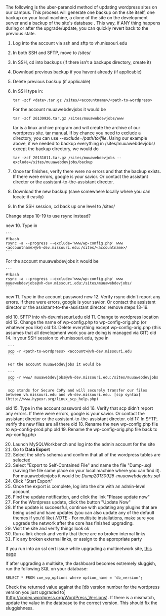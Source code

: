 The following is the uber-paranoid method of updating wordpress sites on our campus.  This process will generate one backup on the site itself, one backup on your local machine, a clone of the site on the development server and a backup of the site's database .  This way, if ANY thing happens during or after the upgrade/update, you can quickly revert back to the previous state.

1. Log into the account via ssh and sftp to vh.missouri.edu
2. In both SSH and SFTP, move to /sites/<accountname>
3. In SSH, cd into backups (if there isn't a backups directory, create it)
4. Download previous backup if you havent already (if applicable)
5. Delete previous backup (if applicable)
6. In SSH type in:

     ```
     tar -zcf <date>.tar.gz /sites/<accountname>/<path-to-wordpress>
     ```

     For the account muuawebdevjobs it would be

     ``` 
     tar -zcf 20130926.tar.gz /sites/muuawebdevjobs/www
     ```
     
     tar is a linux archive program and will create the archive of our wordpress site. [tar manual](http://www.ss64.com/bash/tar.html). If by chance you need to exclude a directory, you can use *--exclude=/path/to/file*. Using our example above, if we needed to backup everything in /sites/muuawebdevjobs/ except the backup directory, we would do
     ```
     tar -zcf 20131011.tar.gz /sites/muuawebdevjobs --exclude=/sites/muuawebdevjobs/backup
     ```


7. Once tar finishes, verify there were no errors and that the backup exists. If there were errors, google is your savior.  Or contact the assistant director or the assistant-to-the-assistant director.
8. Download the new backup (save somewhere locally where you can locate it easily)
9. In the SSH session, cd back up one level to /sites/<accountname>

Change steps 10-19 to use rsync instead?

new 10. Type in

    ```
    #!bash
    rsync -a --progress --exclude='www/wp-config.php' www <accountname>@vh-dev.missouri.edu:/sites/<accountname>/
    ```

For the account muuawebdevjobs it would be

    ```
    #!bash
    rsync -a --progress --exclude='www/wp-config.php' www muuawebdevjobs@vh-dev.missouri.edu:/sites/muuawebdevjobs/
    ```

new 11. Type in the account password
new 12. Verify rsync didn't report any errors. If there were errors, google is your savior.  Or contact the assistant director or the assistant-to-the-assistant director.
remove steps 13-19.

old 10. SFTP into vh-dev.missouri.edu
old 11. Change to wordpress location
old 12. Change the name of wp-config.php to wp-config-orig.php (or whatever you like)
old 13. Delete everything except wp-config-orig.php (this assumes that all development work you are doing is managed via GIT)
old 14. in your SSH session to vh.missouri.edu, type in

     ```
     scp -r <path-to-wordpress> <account>@vh-dev.missouri.edu
     ```

     For the account muuawebdevjobs it would be

     ```
     scp -r www/ muuawebdevjobs@vh-dev.missouri.edu:/sites/muuawebdevjobs
     ```
     
     scp stands for Secure CoPy and will securely transfer our files between vh.missouri.edu and vh-dev.missouri.edu. [scp syntax](http://www.hypexr.org/linux_scp_help.php)

old 15. Type in the account password
old 16. Verify that scp didn't report any errors. If there were errors, google is your savior.  Or contact the assistant director or the assistant-to-the-assistant director.
old 17. In SFTP, verify the new files are all there
old 18. Rename the new wp-config.php file to wp-config-prod.php
old 19. Rename the wp-config-orig.php file back to wp-config.php

20. Launch MySQLWorkbench and log into the admin account for the site
21. Go to **Data Export**
22. Select the site's schema and confirm that all of the wordpress tables are selected
23. Select "Export to Self-Contained File" and name the file "Dump<date>-<accountname>.sql (saving the file some place on your local machine where you can find it). For muuawebdevjobs it would be *Dump20130926-muuawebdevjobs.sql*
24. Click "Start Export"
25. Once the export is complete, log into the site with an admin-level account
26. Find the update notification, and click the link "Please update now"
27. For the Wordpress update, click the button "Update Now"
28. If the update is successful, continue with updating any plugins that are being used and have updates (you can also update any of the default themes if you'd like)
*NOTE* - For multisite installations, make sure you upgrade the network after the core has finished upgrading.
29. Visit the site and verify things look ok
30. Run a link check and verify that there are no broken internal links
31. Fix any broken external links, or assign to the appropriate party

If you run into an ssl cert issue while upgrading a multinetwork site, [this page](https://wordpress.org/support/topic/failed-update-network-attempt-after-upgrading-to-341) 

If after upgrading a multisite, the dashboard becomes extremely sluggish, run the following SQL on your database:
```
SELECT * FROM coe_wp_options where option_name = 'db_version';
```
Check the returned value against the [db version number for the wordpress version you just upgraded to] (http://codex.wordpress.org/WordPress_Versions). If there is a mismatch, update the value in the database to the correct version. This should fix the sluggishness. 